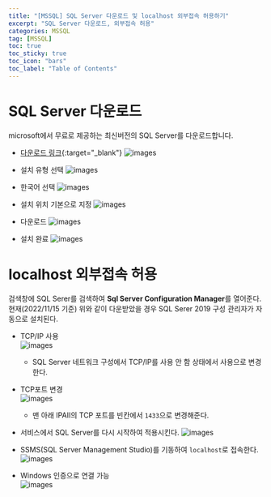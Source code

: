 ```yaml
---
title: "[MSSQL] SQL Server 다운로드 및 localhost 외부접속 허용하기"
excerpt: "SQL Server 다운로드, 외부접속 허용"
categories: MSSQL
tag: [MSSQL]
toc: true
toc_sticky: true
toc_icon: "bars"
toc_label: "Table of Contents"
---
```


# SQL Server 다운로드
microsoft에서 무료로 제공하는 최신버전의 SQL Server를 다운로드합니다.

- [다운로드 링크](https://www.microsoft.com/ko-kr/sql-server/sql-server-downloads){:target="_blank"}
![images](/images/2022-11-15-mssql/mssql-download1.png)

- 설치 유형 선택
![images](/images/2022-11-15-mssql/mssql-download2.png)

- 한국어 선택
![images](/images/2022-11-15-mssql/mssql-download3.png)

- 설치 위치 기본으로 지정
![images](/images/2022-11-15-mssql/mssql-download4.png)

- 다운로드
![images](/images/2022-11-15-mssql/mssql-download5.png)

- 설치 완료
![images](/images/2022-11-15-mssql/mssql-download6.png)

# localhost 외부접속 허용
검색창에 SQL Serer를 검색하여 **Sql Server Configuration Manager**를 열어준다.  
현재(2022/11/15 기준) 위와 같이 다운받았을 경우 SQL Serer 2019 구성 관리자가 자동으로 설치된다.

- TCP/IP 사용  
![images](/images/2022-11-15-mssql/sql-server1.png)
  - SQL Server 네트워크 구성에서 TCP/IP를 사용 안 함 상태에서 사용으로 변경한다.

- TCP포트 변경  
![images](/images/2022-11-15-mssql/sql-server2.png)
  - 맨 아래 IPAII의 TCP 포트를 빈칸에서 `1433`으로 변경해준다.

- 서비스에서 SQL Server를 다시 시작하여 적용시킨다.
![images](/images/2022-11-15-mssql/sql-server3.png)

- SSMS(SQL Server Management Studio)를 기동하여 `localhost`로 접속한다.
![images](/images/2022-11-15-mssql/sql-server5.png)

- Windows 인증으로 연결 가능  
![images](/images/2022-11-15-mssql/sql-server4.png)